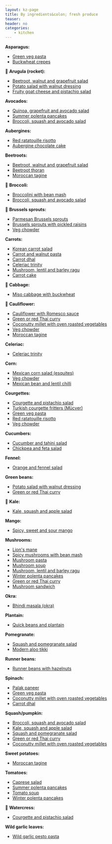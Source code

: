 ```yaml
---
layout: kz-page
title: By ingredients&colon; fresh produce
teaser: 
header: no
categories:
    - kitchen
---
```


**Asparagus:**
* [Green veg pasta](/kitchen/green-veg-pasta/)
* [Buckwheat crepes](/kitchen/buckwheat-crepes/)

&#129382; **Arugula (rocket):**
* [Beetroot, walnut and grapefruit salad](/kitchen/beetroot-walnut-salad/)
* [Potato salad with walnut dressing](/kitchen/potato-walnut-salad/)
* [Fruity goat cheese and pistachio salad](/kitchen/fruity-cheese-pistachio-salad)

**Avocados:**
* [Quinoa, grapefruit and avocado salad](/kitchen/quinoa-grapefruit-avo-salad/)
* [Summer polenta pancakes](/kitchen/polenta-pancakes/)
* [Broccoli, squash and avocado salad](/kitchen/broccoli-squash-avo-salad/)

**Aubergines:**
* [Red ratatouille risotto](/kitchen/red-risotto/)
* [Aubergine chocolate cake](/kitchen/aubergine-chocolate-cake/)

**Beetroots:**
* [Beetroot, walnut and grapefruit salad](/kitchen/beetroot-walnut-salad/)
* [Beetroot thoran](/kitchen/beetroot-thoran/)
* [Moroccan tagine](/kitchen/moroccan-tagine/)

&#129382; **Broccoli:**
* [Broccolini with bean mash](/kitchen/broccolini-bean-mash/)
* [Broccoli, squash and avocado salad](/kitchen/broccoli-squash-avo-salad/)

&#129382; **Brussels sprouts:**
* [Parmesan Brussels sprouts](/kitchen/parmesan-brussels/)
* [Brussels sprouts with pickled raisins](/kitchen/brussels-with-raisins/)
* [Veg chowder](/kitchen/veg-chowder/)

**Carrots:**
* [Korean carrot salad](/kitchen/korean-carrot-salad/)
* [Carrot and walnut pasta](/kitchen/carrot-walnut-pasta/)
* [Carrot dhal](/kitchen/carrot-dhal/)
* [Celeriac trinity](/kitchen/celeriac-trinity/)
* [Mushroom, lentil and barley ragu](/kitchen/mushroom-lentil-barley-ragu/)
* [Carrot cake](/kitchen/carrot-cake/)

&#129382; **Cabbage:**
* [Miso cabbage with buckwheat](/kitchen/miso-cabbage-buckwheat/)

&#129382; **Cauliflower:**
* [Cauliflower with Romesco sauce](/kitchen/cauliflower-romesco-sauce/)
* [Green or red Thai curry](/kitchen/thai-curry/)
* [Coconutty millet with oven roasted vegetables](/kitchen/coconut-millet-veg/)
* [Veg chowder](/kitchen/veg-chowder/)
* [Moroccan tagine](/kitchen/moroccan-tagine/)

**Celeriac:**
* [Celeriac trinity](/kitchen/celeriac-trinity/)

**Corn:**
* [Mexican corn salad (esquites)](/kitchen/mexican-corn-salad/)
* [Veg chowder](/kitchen/veg-chowder/)
* [Mexican bean and lentil chilli](/kitchen/bean-and-lentil-chilli/)

**Courgettes:**
* [Courgette and pistachio salad](/kitchen/courgette-pistachio-salad/)
* [Turkish courgette fritters (Mücver)](/kitchen/courgette-fritters/)
* [Green veg pasta](/kitchen/green-veg-pasta/)
* [Red ratatouille risotto](/kitchen/red-risotto/)
* [Veg chowder](/kitchen/veg-chowder/)

**Cucumbers:**
* [Cucumber and tahini salad](/kitchen/cucumber-tahini-salad/)
* [Chickpea and feta salad](/kitchen/chickpea-feta-salad/)

**Fennel:**
* [Orange and fennel salad](/kitchen/orange-fennel-salad/)

**Green beans:**
* [Potato salad with walnut dressing](/kitchen/potato-walnut-salad/)
* [Green or red Thai curry](/kitchen/thai-curry/)

&#129382; **Kale:**
* [Kale, squash and apple salad](/kitchen/kale-squash-apple-salad/)

**Mango:**
* [Spicy, sweet and sour mango](/kitchen/spicy-mango/)

**Mushrooms:**
* [Lion's mane](/kitchen/lions-mane/)
* [Spicy mushrooms with bean mash](/kitchen/mushrooms-bean-mash/)
* [Mushroom pasta](/kitchen/mushroom-pasta/)
* [Mushroom soup](/kitchen/mushroom-soup/)
* [Mushroom, lentil and barley ragu](/kitchen/mushroom-lentil-barley-ragu/)
* [Winter polenta pancakes](/kitchen/polenta-pancakes-winter/)
* [Green or red Thai curry](/kitchen/thai-curry/)
* [Mushroom sandwich](/kitchen/mushroom-sandwich/)

**Okra:**
* [Bhindi masala (okra)](/kitchen/bhindi-masala/)

**Plantain:**
* [Quick beans and plantain](/kitchen/beans-and-plantain/)

**Pomegranate:**
* [Squash and pomegranate salad](/kitchen/squash-pomegranate-salad/)
* [Modern aloo tikki](/kitchen/aloo-tikki/)

**Runner beans:**
* [Runner beans with hazelnuts](/kitchen/runner-beans-hazelnuts/)

**Spinach:**
* [Palak paneer](/kitchen/palak-paneer/)
* [Green veg pasta](/kitchen/green-veg-pasta/)
* [Coconutty millet with oven roasted vegetables](/kitchen/coconut-millet-veg/)
* [Carrot dhal](/kitchen/carrot-dhal/)

**Squash/pumpkin:**
* [Broccoli, squash and avocado salad](/kitchen/broccoli-squash-avo-salad/)
* [Kale, squash and apple salad](/kitchen/kale-squash-apple-salad/)
* [Squash and pomegranate salad](/kitchen/squash-pomegranate-salad/)
* [Green or red Thai curry](/kitchen/thai-curry/)
* [Coconutty millet with oven roasted vegetables](/kitchen/coconut-millet-veg/)

**Sweet potatoes:**
* [Moroccan tagine](/kitchen/moroccan-tagine/)

**Tomatoes:**
* [Caprese salad](/kitchen/caprese-salad/)
* [Summer polenta pancakes](/kitchen/polenta-pancakes/)
* [Tomato soup](/kitchen/tomato-soup/)
* [Winter polenta pancakes](/kitchen/polenta-pancakes-winter/)

&#129382; **Watercress:**
* [Courgette and pistachio salad](/kitchen/courgette-pistachio-salad/)

**Wild garlic leaves:**
* [Wild garlic pesto pasta](/kitchen/wild-garlic-pesto-pasta/)
